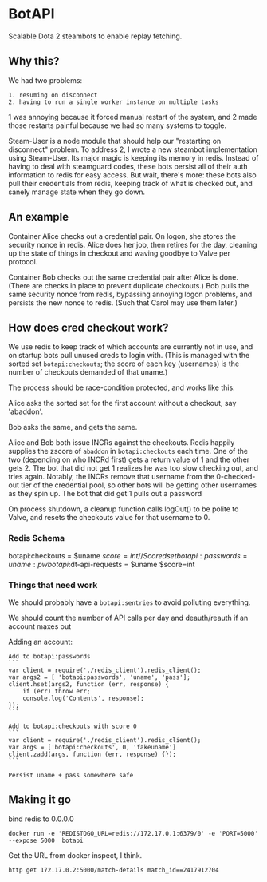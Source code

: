 # BotAPI

Scalable Dota 2 steambots to enable replay fetching.

## Why this?

We had two problems:

    1. resuming on disconnect
    2. having to run a single worker instance on multiple tasks

1 was annoying because it forced manual restart of the system, and 2 made those restarts painful because we had so many systems to toggle.

Steam-User is a node module that should help our "restarting on disconnect" problem.  To address 2, I wrote a new steambot implementation using Steam-User.  Its major magic is keeping its memory in redis.  Instead of having to deal with steamguard codes, these bots persist all of their auth information to redis for easy access.  But wait, there's more: these bots also pull their credentials from redis, keeping track of what is checked out, and sanely manage state when they go down.

## An example

Container Alice checks out a credential pair.  On logon, she stores the security nonce in redis.  Alice does her job, then retires for the day, cleaning up the state of things in checkout and waving goodbye to Valve per protocol.

Container Bob checks out the same credential pair after Alice is done.  (There are checks in place to prevent duplicate checkouts.)  Bob pulls the same security nonce from redis, bypassing annoying logon problems, and persists the new nonce to redis.  (Such that Carol may use them later.)

## How does cred checkout work?

We use redis to keep track of which accounts are currently not in use, and on startup bots pull unused creds to login with.  (This is managed with the sorted set `botapi:checkouts`; the score of each key (usernames) is the number of checkouts demanded of that uname.)

The process should be race-condition protected, and works like this:

Alice asks the sorted set for the first account without a checkout, say 'abaddon'.

Bob asks the same, and gets the same.

Alice and Bob both issue INCRs against the checkouts.  Redis happily supplies the zscore of `abaddon` in `botapi:checkouts` each time.  One of the two (depending on who INCRd first) gets a return value of 1 and the other gets 2.  The bot that did not get 1 realizes he was too slow checking out, and tries again.  Notably, the INCRs remove that username from the 0-checked-out tier of the credential pool, so other bots will be getting other usernames as they spin up.  The bot that did get 1 pulls out a password

On process shutdown, a cleanup function calls logOut() to be polite to Valve, and resets the checkouts value for that username to 0.

### Redis Schema


botapi:checkouts = $uname $score=int // Scored set
botapi:passwords = {uname:pw}
botapi:$dt-api-requests = $uname $score=int


### Things that need work

We should probably have a `botapi:sentries` to avoid polluting everything.

We should count the number of API calls per day and deauth/reauth if an account maxes out


Adding an account:


    Add to botapi:passwords
    ```
    var client = require('./redis_client').redis_client();
    var args2 = [ 'botapi:passwords', 'uname', 'pass'];
    client.hset(args2, function (err, response) {
        if (err) throw err;
        console.log('Contents', response);
    });
    ```

    Add to botapi:checkouts with score 0
    ```
    var client = require('./redis_client').redis_client();
    var args = ['botapi:checkouts', 0, 'fakeuname']
    client.zadd(args, function (err, response) {});
    ```

    Persist uname + pass somewhere safe

## Making it go

bind redis to 0.0.0.0

`docker run -e 'REDISTOGO_URL=redis://172.17.0.1:6379/0' -e 'PORT=5000' --expose 5000  botapi`

Get the URL from docker inspect, I think.

`http get 172.17.0.2:5000/match-details match_id==2417912704`
